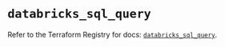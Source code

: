 # `databricks_sql_query`

Refer to the Terraform Registry for docs: [`databricks_sql_query`](https://registry.terraform.io/providers/databricks/databricks/1.62.0/docs/resources/sql_query).
